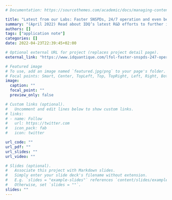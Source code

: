 ```yaml
---
# Documentation: https://sourcethemes.com/academic/docs/managing-content/

title: "Latest from our Labs: Faster SNSPDs, 24/7 operation and even better timing precision"
summary: "(April 2022) Read about IDQ’s latest R&D efforts to further improve the ID281 SNSPD offering. In particular, work based on a new set of processes and detector designs is presented, providing enhanced timing precision, even faster single-photon counting, and continuous 24/7 system operation."
authors: []
tags: ["application note"]
categories: []
date: 2022-04-23T22:39:45+02:00

# Optional external URL for project (replaces project detail page).
external_link: "https://www.idquantique.com/lfol-faster-snspds-247-operation-and-even-better-timing-precision/"

# Featured image
# To use, add an image named `featured.jpg/png` to your page's folder.
# Focal points: Smart, Center, TopLeft, Top, TopRight, Left, Right, BottomLeft, Bottom, BottomRight.
image:
  caption: ""
  focal_point: ""
  preview_only: false

# Custom links (optional).
#   Uncomment and edit lines below to show custom links.
# links:
# - name: Follow
#   url: https://twitter.com
#   icon_pack: fab
#   icon: twitter

url_code: ""
url_pdf: ""
url_slides: ""
url_video: ""

# Slides (optional).
#   Associate this project with Markdown slides.
#   Simply enter your slide deck's filename without extension.
#   E.g. `slides = "example-slides"` references `content/slides/example-slides.md`.
#   Otherwise, set `slides = ""`.
slides: ""
---
```

